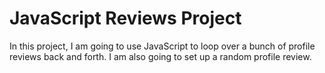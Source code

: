 # JavaScript Reviews Project
In this project, I am going to use JavaScript to loop over a bunch of profile reviews back and forth. I am also going to set up a random profile review.